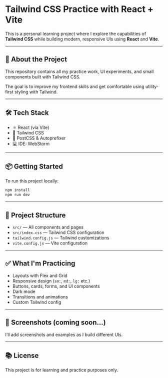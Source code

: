 # Tailwind CSS Practice with React + Vite

This is a personal learning project where I explore the capabilities of **Tailwind CSS** while building modern, responsive UIs using **React** and **Vite**.

---

## 🚀 About the Project

This repository contains all my practice work, UI experiments, and small components built with Tailwind CSS.

The goal is to improve my frontend skills and get comfortable using utility-first styling with Tailwind.

---

## 🛠️ Tech Stack

- ⚛️ React (via Vite)
- 💨 Tailwind CSS
- 🧠 PostCSS & Autoprefixer
- 💻 IDE: WebStorm

---

## 📦 Getting Started

To run this project locally:

```bash
npm install
npm run dev
```

---

## 📁 Project Structure

- `src/` — All components and pages
- `src/index.css` — Tailwind CSS configuration
- `tailwind.config.js` — Tailwind customizations
- `vite.config.js` — Vite configuration

---

## ✅ What I'm Practicing

- Layouts with Flex and Grid
- Responsive design (`sm:`, `md:`, `lg:` etc.)
- Buttons, cards, forms, and UI components
- Dark mode
- Transitions and animations
- Custom Tailwind config

---

## 📸 Screenshots (coming soon...)
I’ll add screenshots and examples as I build different UIs.

---

## 📚 License

This project is for learning and practice purposes only.
